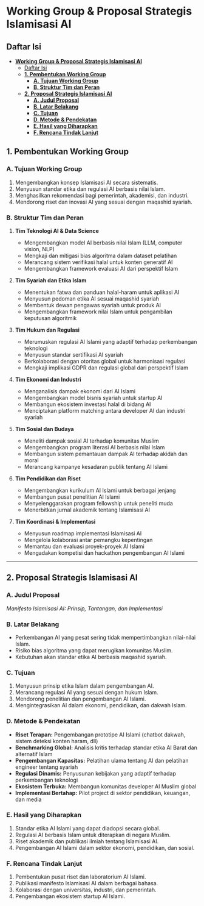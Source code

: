 # **Working Group & Proposal Strategis Islamisasi AI**

## Daftar Isi

- [**Working Group \& Proposal Strategis Islamisasi AI**](#working-group--proposal-strategis-islamisasi-ai)
  - [Daftar Isi](#daftar-isi)
  - [**1. Pembentukan Working Group**](#1-pembentukan-working-group)
    - [**A. Tujuan Working Group**](#a-tujuan-working-group)
    - [**B. Struktur Tim dan Peran**](#b-struktur-tim-dan-peran)
  - [**2. Proposal Strategis Islamisasi AI**](#2-proposal-strategis-islamisasi-ai)
    - [**A. Judul Proposal**](#a-judul-proposal)
    - [**B. Latar Belakang**](#b-latar-belakang)
    - [**C. Tujuan**](#c-tujuan)
    - [**D. Metode \& Pendekatan**](#d-metode--pendekatan)
    - [**E. Hasil yang Diharapkan**](#e-hasil-yang-diharapkan)
    - [**F. Rencana Tindak Lanjut**](#f-rencana-tindak-lanjut)

## **1. Pembentukan Working Group**  

### **A. Tujuan Working Group**  

1. Mengembangkan konsep Islamisasi AI secara sistematis.  
2. Menyusun standar etika dan regulasi AI berbasis nilai Islam.  
3. Menghasilkan rekomendasi bagi pemerintah, akademisi, dan industri.  
4. Mendorong riset dan inovasi AI yang sesuai dengan maqashid syariah.  

### **B. Struktur Tim dan Peran**  

1. **Tim Teknologi AI & Data Science**  
   - Mengembangkan model AI berbasis nilai Islam (LLM, computer vision, NLP)  
   - Mengkaji dan mitigasi bias algoritma dalam dataset pelatihan  
   - Merancang sistem verifikasi halal untuk konten generatif AI  
   - Mengembangkan framework evaluasi AI dari perspektif Islam  

2. **Tim Syariah dan Etika Islam**  
   - Menentukan fatwa dan panduan halal-haram untuk aplikasi AI  
   - Menyusun pedoman etika AI sesuai maqashid syariah  
   - Membentuk dewan pengawas syariah untuk produk AI  
   - Mengembangkan framework nilai Islam untuk pengambilan keputusan algoritmik  

3. **Tim Hukum dan Regulasi**  
   - Merumuskan regulasi AI Islami yang adaptif terhadap perkembangan teknologi  
   - Menyusun standar sertifikasi AI syariah  
   - Berkolaborasi dengan otoritas global untuk harmonisasi regulasi  
   - Mengkaji implikasi GDPR dan regulasi global dari perspektif Islam  

4. **Tim Ekonomi dan Industri**  
   - Menganalisis dampak ekonomi dari AI Islami  
   - Mengembangkan model bisnis syariah untuk startup AI  
   - Membangun ekosistem investasi halal di bidang AI  
   - Menciptakan platform matching antara developer AI dan industri syariah  

5. **Tim Sosial dan Budaya**  
   - Meneliti dampak sosial AI terhadap komunitas Muslim  
   - Mengembangkan program literasi AI berbasis nilai Islam  
   - Membangun sistem pemantauan dampak AI terhadap akidah dan moral  
   - Merancang kampanye kesadaran publik tentang AI Islami  

6. **Tim Pendidikan dan Riset**  
   - Mengembangkan kurikulum AI Islami untuk berbagai jenjang  
   - Membangun pusat penelitian AI Islami  
   - Menyelenggarakan program fellowship untuk peneliti muda  
   - Menerbitkan jurnal akademik tentang Islamisasi AI  

7. **Tim Koordinasi & Implementasi**  
   - Menyusun roadmap implementasi Islamisasi AI  
   - Mengelola kolaborasi antar pemangku kepentingan  
   - Memantau dan evaluasi proyek-proyek AI Islami  
   - Mengadakan kompetisi dan hackathon pengembangan AI Islami  

---

## **2. Proposal Strategis Islamisasi AI**  

### **A. Judul Proposal**  

*Manifesto Islamisasi AI: Prinsip, Tantangan, dan Implementasi*  

### **B. Latar Belakang**  

- Perkembangan AI yang pesat sering tidak mempertimbangkan nilai-nilai Islam.  
- Risiko bias algoritma yang dapat merugikan komunitas Muslim.  
- Kebutuhan akan standar etika AI berbasis maqashid syariah.  

### **C. Tujuan**  

1. Menyusun prinsip etika Islam dalam pengembangan AI.  
2. Merancang regulasi AI yang sesuai dengan hukum Islam.  
3. Mendorong penelitian dan pengembangan AI Islami.  
4. Mengintegrasikan AI dalam ekonomi, pendidikan, dan dakwah Islam.  

### **D. Metode & Pendekatan**  

- **Riset Terapan:** Pengembangan prototipe AI Islami (chatbot dakwah, sistem deteksi konten haram, dll)
- **Benchmarking Global:** Analisis kritis terhadap standar etika AI Barat dan alternatif Islam
- **Pengembangan Kapasitas:** Pelatihan ulama tentang AI dan pelatihan engineer tentang syariah
- **Regulasi Dinamis:** Penyusunan kebijakan yang adaptif terhadap perkembangan teknologi
- **Ekosistem Terbuka:** Membangun komunitas developer AI Muslim global
- **Implementasi Bertahap:** Pilot project di sektor pendidikan, keuangan, dan media

### **E. Hasil yang Diharapkan**  

1. Standar etika AI Islami yang dapat diadopsi secara global.  
2. Regulasi AI berbasis Islam untuk diterapkan di negara Muslim.  
3. Riset akademik dan publikasi ilmiah tentang Islamisasi AI.  
4. Pengembangan AI Islami dalam sektor ekonomi, pendidikan, dan sosial.  

### **F. Rencana Tindak Lanjut**  

1. Pembentukan pusat riset dan laboratorium AI Islami.  
2. Publikasi manifesto Islamisasi AI dalam berbagai bahasa.  
3. Kolaborasi dengan universitas, industri, dan pemerintah.  
4. Pengembangan ekosistem startup AI Islami.
